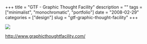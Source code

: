 +++
title = "GTF - Graphic Thought Facility"
description = ""
tags = ["minimalist", "monochromatic", "portfolio"]
date = "2008-02-29"
categories = ["design"]
slug = "gtf-graphic-thought-facility"
+++


 

  <div id="screens-thumbs" class="clearfix">
    <div class="txt-center" id="design-submission"><a href="http://www.graphicthoughtfacility.com/"><img id='bluga-thumbnail-858' class='bluga-thumbnail large' src='//konigi.com/media/bluga/
wt47f2791064023_0.jpg'/></a></div>  
  </div>   
<p><a href="http://www.graphicthoughtfacility.com/">http://www.graphicthoughtfacility.com/</a></p>




